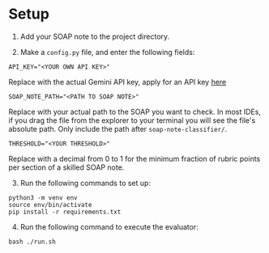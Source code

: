 # Setup
1. Add your SOAP note to the project directory.

2. Make a ```config.py``` file, and enter the following fields:

```API_KEY="<YOUR OWN API KEY>"```

Replace <YOUR API KEY> with the actual Gemini API key, apply for an API key [here](https://aistudio.google.com/app/apikey?_gl=1*m17snc*_ga*MjEwNTM2MjEzNS4xNzMyMTIzNjc4*_ga_P1DBVKWT6V*MTczMzUwMDcyNy4yLjAuMTczMzUwMDcyNy42MC4wLjI4MzcwMzQw)

```SOAP_NOTE_PATH="<PATH TO SOAP NOTE>"```

Replace <PATH TO SOAP NOTE> with your actual path to the SOAP you want to check. 
In most IDEs, if you drag the file from the explorer to your terminal you will see the file's absolute path. Only include the path after ```soap-note-classifier/```.

```THRESHOLD="<YOUR THRESHOLD>"```

Replace <YOUR THRESHOLD> with a decimal from 0 to 1 for the minimum fraction of rubric points per section of a skilled SOAP note.

3. Run the following commands to set up:

```
python3 -m venv env
source env/bin/activate
pip install -r requirements.txt
```

4. Run the following command to execute the evaluator:

```
bash ./run.sh
```
